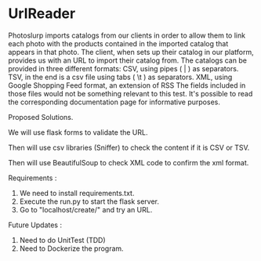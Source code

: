 # UrlReader

Photoslurp imports catalogs from our clients in order to allow them to link
each photo with the products contained in the imported catalog that appears
in that photo. The client, when sets up their catalog in our platform, provides
us with an URL to import their catalog from.
The catalogs can be provided in three different formats:
CSV, using pipes ( | ) as separators.
TSV, in the end is a csv file using tabs ( \t ) as separators.
XML, using Google Shopping Feed format, an extension of RSS
The fields included in those files would not be something relevant to this test.
It's possible to read the corresponding documentation page for informative
purposes.


Proposed Solutions.

We will use flask forms to validate the URL.

Then will use csv libraries (Sniffer) to check the content if it is CSV  or TSV.

Then will use BeautifulSoup to check XML code to confirm the xml format.

Requirements : 

1. We need to install requirements.txt.
2. Execute the run.py to start the flask server.
3. Go to "localhost/create/" and try an URL.

Future Updates : 

1. Need to do UnitTest (TDD)
2. Need to Dockerize the program.

